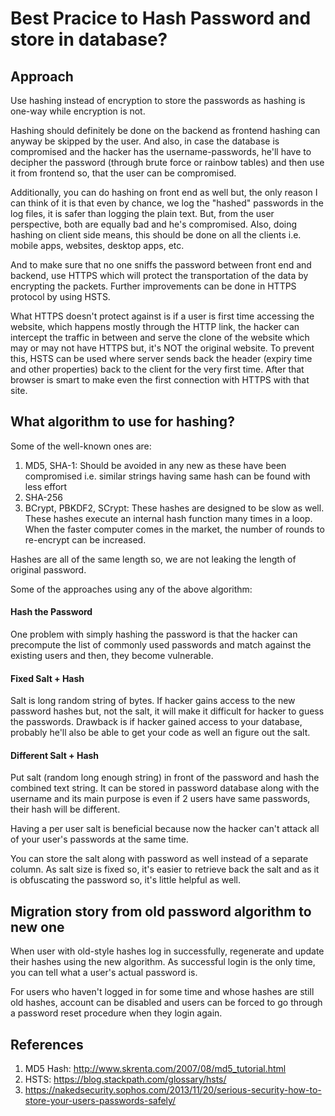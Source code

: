 # Best Pracice to Hash Password and store in database?

## Approach
Use hashing instead of encryption to store the passwords as hashing is one-way while encryption is not.

Hashing should definitely be done on the backend as frontend hashing can anyway be skipped by the user. And also, in case the database is compromised and the hacker has the username-passwords, he'll have to decipher the password (through brute force or rainbow tables) and then use it from frontend so, that the user can be compromised. 

Additionally, you can do hashing on front end as well but, the only reason I can think of it is that even by chance, we log the "hashed" passwords in the log files, it is safer than logging the plain text. But, from the user perspective, both are equally bad and he's compromised. Also, doing hashing on client side means, this should be done on all the clients i.e. mobile apps, websites, desktop apps, etc.

And to make sure that no one sniffs the password between front end and backend, use HTTPS which will protect the transportation of the data by encrypting the packets. Further improvements can be done in HTTPS protocol by using HSTS.

What HTTPS doesn't protect against is if a user is first time accessing the website, which happens mostly through the HTTP link, the hacker can intercept the traffic in between and serve the clone of the website which may or may not have HTTPS but, it's NOT the original website. To prevent this, HSTS can be used where server sends back the header (expiry time and other properties) back to the client for the very first time. After that browser is smart to make even the first connection with HTTPS with that site.

## What algorithm to use for hashing?
Some of the well-known ones are:
1. MD5, SHA-1: Should be avoided in any new as these have been compromised i.e. similar strings having same hash can be found with less effort
2. SHA-256
3. BCrypt, PBKDF2, SCrypt: These hashes are designed to be slow as well. These hashes execute an internal hash function many times in a loop. When the faster computer comes in the market, the number of rounds to re-encrypt can be increased.

Hashes are all of the same length so, we are not leaking the length of original password.

Some of the approaches using any of the above algorithm:

#### Hash the Password
One problem with simply hashing the password is that the hacker can precompute the list of commonly used passwords and match against the existing users and then, they become vulnerable.

#### Fixed Salt + Hash
Salt is long random string of bytes. If hacker gains access to the new password hashes but, not the salt, it will make it difficult for hacker to guess the passwords. Drawback is if hacker gained access to your database, probably he'll also be able to get your code as well an figure out the salt.

#### Different Salt + Hash
Put salt (random long enough string) in front of the password and hash the combined text string. It can be stored in password database along with the username and its main purpose is even if 2 users have same passwords, their hash will be different.

Having a per user salt is beneficial because now the hacker can't attack all of your user's passwords at the same time. 

You can store the salt along with password as well instead of a separate column. As salt size is fixed so, it's easier to retrieve back the salt and as it is obfuscating the password so, it's little helpful as well.

## Migration story from old password algorithm to new one
When user with old-style hashes log in successfully, regenerate and update their hashes using the new algorithm. As successful login is the only time, you can tell what a user's actual password is.

For users who haven't logged in for some time and whose hashes are still old hashes, account can be disabled and users can be forced to go through a password reset procedure when they login again.

## References
1. MD5 Hash: http://www.skrenta.com/2007/08/md5_tutorial.html
2. HSTS: https://blog.stackpath.com/glossary/hsts/
3. https://nakedsecurity.sophos.com/2013/11/20/serious-security-how-to-store-your-users-passwords-safely/

